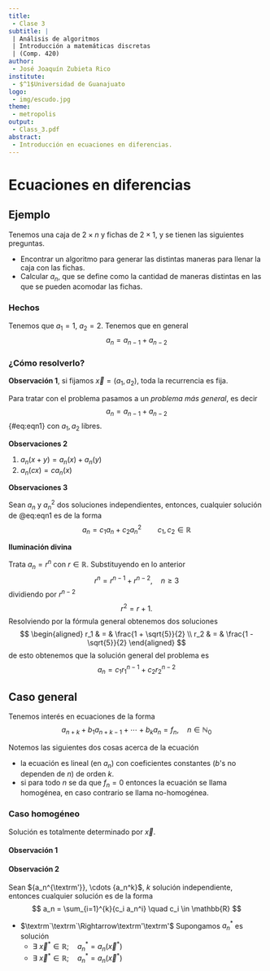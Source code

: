 ```yaml
---
title:
 - Clase 3
subtitle: |
 | Análisis de algoritmos
 | Introducción a matemáticas discretas
 | (Comp. 420)
author:
 - José Joaquín Zubieta Rico
institute:
 - $^1$Universidad de Guanajuato
logo:
 - img/escudo.jpg
theme:
 - metropolis
output:
 - Class_3.pdf
abstract:
 - Introducción en ecuaciones en diferencias.
---
```


# Ecuaciones en diferencias

## Ejemplo

Tenemos una caja de $2 \times n$ y fichas de $2 \times 1$, y se tienen las
siguientes preguntas.

 - Encontrar un algoritmo para generar las distintas
   maneras para llenar la caja con las fichas.
 - Calcular $a_n$, que se define como la cantidad de
   maneras distintas en las que se pueden acomodar
   las fichas.

### Hechos

Tenemos que $a_1 = 1$, $a_2 = 2$. Tenemos que en general
$$
    a_n = a_{n-1} + a_{n-2}
$$

### ¿Cómo resolverlo?

**Observación 1**, si fijamos $\overrightarrow{x} = (a_1, a_2)$, toda la recurrencia
es fija.

Para tratar con el problema pasamos a un _problema más general_, es decir
$$
    a_n = a_{n-1} + a_{n-2}
$$ {#eq:eqn1}
con $a_1, a_2$ libres.

**Observaciones 2**

 1. $a_n(x+y) = a_n(x) + a_n(y)$
 2. $a_n(cx) = ca_n(x)$

**Observaciones 3**

Sean $a_n$ y $a_n^2$ dos soluciones independientes, entonces, cualquier
solución de @eq:eqn1 es de la forma
$$
    a_n = c_1 a_n + c_2 a_n^2 \qquad c_1,c_2 \in \mathbb{R}
$$

**Iluminación divina**

Trata $a_n = r^n$ con $r \in \mathbb{R}$. Substituyendo en lo anterior
$$
    r^n = r^{n-1} + r^{n-2}, \quad n \geq 3
$$
dividiendo por $r^{n-2}$
$$
    r^2 = r + 1.
$$
Resolviendo por la fórmula general obtenemos dos soluciones
$$
\begin{aligned}
    r_1 & = & \frac{1 + \sqrt{5}}{2} \\
    r_2 & = & \frac{1 - \sqrt{5}}{2}
\end{aligned}
$$
de esto obtenemos que la solución general del problema es
$$
    a_n = c_1 r_1^{n-1} + c_2 r_2^{n-2}
$$

## Caso general

Tenemos interés en ecuaciones de la forma
$$
    a_{n+k} + b_1 a_{n+k-1} + \cdots + b_k a_n = f_n, \quad n \in {\mathbb{N}}_0
$$

Notemos las siguientes dos cosas acerca de la ecuación

 - la ecuación es lineal (en $a_n$) con coeficientes constantes
   ($b$'s no dependen de $n$) de orden $k$.
 - si para todo $n$ se da que $f_n = 0$ entonces la ecuación se llama
   homogénea, en caso contrario se llama no-homogénea.

### Caso homogéneo

Solución es totalmente determinado por $\overrightarrow{x}$.

#### Observación 1

#### Observación 2

Sean ${a_n^{\textrm'}}, \cdots {a_n^k}$, $k$ solución independiente, entonces cualquier
solución es de la forma
$$
    a_n = \sum_{i=1}^{k}{c_i a_n^i} \quad c_i \in \mathbb{R}
$$

 - $\textrm`\textrm`\Rightarrow\textrm'\textrm'$ Supongamos ${a_n^{*}}$ es solución
   - $\exists\ \overrightarrow{x}^{*} \in \mathbb{R}; \quad a_n^{*} = a_n(\overrightarrow{x}^{*})$
   - $\exists\ \overrightarrow{x}^{*} \in \mathbb{R}; \quad a_n^{*} = a_n(\overrightarrow{x}^{*})$

